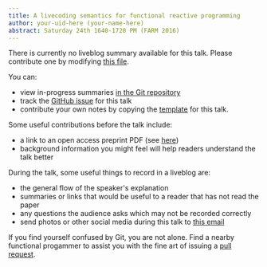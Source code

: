 ```yaml
---
title: A livecoding semantics for functional reactive programming
author: your-uid-here (your-name-here)
abstract: Saturday 24th 1640-1720 PM (FARM 2016)
---
```


There is currently no liveblog summary available for this talk. Please contribute one by modifying [this file](https://github.com/ocamllabs/icfp2016-blog/blob/master/FARM/a-livecoding-semantics-for-fun.md).

You can:
* view in-progress summaries [in the Git repository](https://github.com/ocamllabs/icfp2016-blog/tree/master/FARM/a-livecoding-semantics-for-fun/)
* track the [GitHub issue](https://github.com/ocamllabs/icfp2016-blog/issues/205) for this talk
* contribute your own notes by copying the [template](a-livecoding-semantics-for-fun/template.md) for this talk.

Some useful contributions before the talk include:
* a link to an open access preprint PDF (see [here](https://github.com/gasche/icfp2016-papers))
* background information you might feel will help readers understand the talk better

During the talk, some useful things to record in a liveblog are:
* the general flow of the speaker's explanation
* summaries or links that would be useful to a reader that has not read the paper
* any questions the audience asks which may not be recorded correctly
* send photos or other social media during this talk to [this email](mailto:icfp16.photos@gmail.com?subject=FARM:a-livecoding-semantics-for-fun)

If you find yourself confused by Git, you are not alone. Find a nearby functional progammer
to assist you with the fine art of issuing a [pull request](https://help.github.com/articles/about-pull-requests/).

